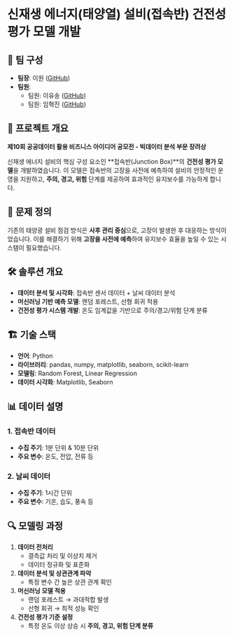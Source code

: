 # 신재생 에너지(태양열) 설비(접속반) 건전성 평가 모델 개발

## 👥 팀 구성

- **팀장**: 이원 ([GitHub](https://github.com/yusongod0303))
- **팀원**:
  - 팀원: 이유송 ([GitHub](https://github.com/yusongod0303))
  - 팀원: 임혁진 ([GitHub](https://github.com/example2))

## 📌 프로젝트 개요
**제10회 공공데이터 활용 비즈니스 아이디어 공모전 - 빅데이터 분석 부문 장려상**

신재생 에너지 설비의 핵심 구성 요소인 **접속반(Junction Box)**의 **건전성 평가 모델**을 개발하였습니다.
이 모델은 접속반의 고장을 사전에 예측하여 설비의 안정적인 운영을 지원하고, **주의, 경고, 위험** 단계를 제공하여 효과적인 유지보수를 가능하게 합니다.

## 🚀 문제 정의
기존의 태양광 설비 점검 방식은 **사후 관리 중심**으로, 고장이 발생한 후 대응하는 방식이었습니다.
이를 해결하기 위해 **고장을 사전에 예측**하여 유지보수 효율을 높일 수 있는 시스템이 필요했습니다.

## 🛠 솔루션 개요
- **데이터 분석 및 시각화**: 접속반 센서 데이터 + 날씨 데이터 분석
- **머신러닝 기반 예측 모델**: 랜덤 포레스트, 선형 회귀 적용
- **건전성 평가 시스템 개발**: 온도 임계값을 기반으로 주의/경고/위험 단계 분류

## 🏗 기술 스택
- **언어**: Python
- **라이브러리**: pandas, numpy, matplotlib, seaborn, scikit-learn
- **모델링**: Random Forest, Linear Regression
- **데이터 시각화**: Matplotlib, Seaborn

## 📊 데이터 설명
### 1. 접속반 데이터
- **수집 주기**: 1분 단위 & 10분 단위
- **주요 변수**: 온도, 전압, 전류 등

### 2. 날씨 데이터
- **수집 주기**: 1시간 단위
- **주요 변수**: 기온, 습도, 풍속 등

## 🔍 모델링 과정
1. **데이터 전처리**
   - 결측값 처리 및 이상치 제거
   - 데이터 정규화 및 표준화
2. **데이터 분석 및 상관관계 파악**
   - 특정 변수 간 높은 상관 관계 확인
3. **머신러닝 모델 적용**
   - 랜덤 포레스트 → 과대적합 발생
   - 선형 회귀 → 최적 성능 확인
4. **건전성 평가 기준 설정**
   - 특정 온도 이상 상승 시 **주의, 경고, 위험 단계 분류**

